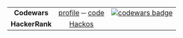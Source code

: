 <table style="text-align: center">
    <tr>
        <td><b>Codewars</b></td>
        <td>
            <a href="https://www.codewars.com/users/azimut">profile</a>
            &HorizontalLine;
            <a href="https://github.com/azimut/challenges">code</a>
        </td>
        <td>
            <a href="https://www.codewars.com/users/azimut">
                <img alt="codewars badge" src="https://www.codewars.com/users/azimut/badges/micro"/>
            </a>
        </td>
    </tr>
    <tr>
        <td><b>HackerRank</b></td>
        <td><a href="https://www.hackerrank.com/azimut/hackos">Hackos</a></td>
    </tr>
</table>

